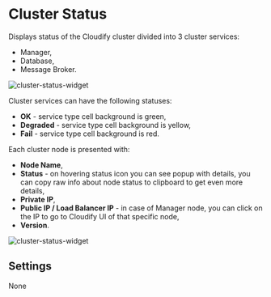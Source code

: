 # Cluster Status

Displays status of the Cloudify cluster divided into 3 cluster services: 

* Manager, 
* Database,
* Message Broker. 

![cluster-status-widget](https://docs.cloudify.co/5.1/images/ui/widgets/cluster-status.png)      

Cluster services can have the following statuses:

* **OK** - service type cell background is green,
* **Degraded** - service type cell background is yellow,
* **Fail** - service type cell background is red.

Each cluster node is presented with:

* **Node Name**,
* **Status** - on hovering status icon you can see popup with details, you can copy raw info about node status to clipboard to get even more details,
* **Private IP**,
* **Public IP / Load Balancer IP** - in case of Manager node, you can click on the IP to go to Cloudify UI of that specific node,
* **Version**.

![cluster-status-widget](https://docs.cloudify.co/5.1/images/ui/widgets/cluster-status-node-status.png)


## Settings

None
